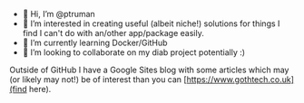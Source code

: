 - 👋 Hi, I’m @ptruman
- 👀 I’m interested in creating useful (albeit niche!) solutions for things I find I can't do with an/other app/package easily.
- 🌱 I’m currently learning Docker/GitHub
- 💞️ I’m looking to collaborate on my diab project potentially :)

Outside of GitHub I have a Google Sites blog with some articles which may (or likely may not!) be of interest than you can [https://www.gothtech.co.uk](find here).
